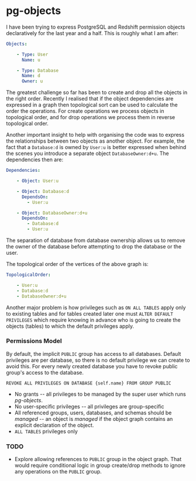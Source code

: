 # pg-objects

I have been trying to express PostgreSQL and Redshift permission objects declaratively 
for the last year and a half. This is roughly what I am after: 

```yaml
Objects:

    - Type: User
      Name: u

    - Type: Database
      Name: d
      Owner: u
```

The greatest challenge so far has been to create and drop all the objects in the right
order. Recently I realised that if the object dependencies are expressed 
in a graph then topological sort can be used to calculate the order the operations.
For create operations we process objects in topological order, and for drop operations we
process them in reverse topological order.

Another important insight to help with organising the code was to express 
the relationships between two objects as another object. For example, the fact that
a `Database:d` is owned by `User:u` is better expressed when behind the scenes
you introduce a separate object `DatabaseOwner:d+u`. The dependencies then are:

```yaml
Dependencies:

    - Object: User:u

    - Object: Database:d
      DependsOn:
        - User:u

    - Object: DatabaseOwner:d+u
      DependsOn:
        - Database:d
        - User:u

```

The separation of database from database ownership allows us to remove the owner of the database
before attempting to drop the database or the user.

The topological order of the vertices of the above graph is:

```yaml
TopologicalOrder:

    - User:u
    - Database:d
    - DatabaseOwner:d+u
```

Another major problem is how privileges such as `ON ALL TABLES` apply only to existing tables and for
tables created later one must `ALTER DEFAULT PRIVILEGES` which require knowing in advance who is going
to create the objects (tables) to which the default privileges apply.

### Permissions Model

By default, the implicit `PUBLIC` group has access to all databases. Default privileges 
are per database, so there is no default privilege we can create to avoid this. For every newly
created database you have to revoke public group's access to the database.
  
    REVOKE ALL PRIVILEGES ON DATABASE {self.name} FROM GROUP PUBLIC

* No grants -- all privileges to be managed by the super user which runs *pg-objects*.
* No user-specific privileges -- all privileges are group-specific
* All referenced groups, users, databases, and schemas should be *managed* -- an object
  is *managed* if the object graph contains an explicit declaration of the object.
* `ALL TABLES` privileges only

### TODO

* Explore allowing references to `PUBLIC` group in the object graph. That would require
  conditional logic in group create/drop methods to ignore any operations on the `PUBLIC` group.

